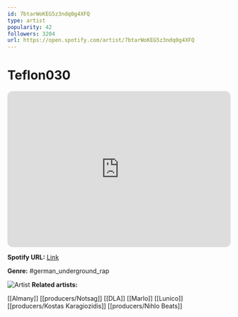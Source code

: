 ```yaml
---
id: 7btarWoKEG5z3ndq0g4XFQ
type: artist
popularity: 42
followers: 3204
url: https://open.spotify.com/artist/7btarWoKEG5z3ndq0g4XFQ
---
```

# Teflon030

<iframe style="border-radius:12px" src="https://open.spotify.com/embed/artist/7btarWoKEG5z3ndq0g4XFQ" width="100%" height="352" frameBorder="0" allowfullscreen="" allow="autoplay; clipboard-write; encrypted-media; fullscreen; picture-in-picture" loading="lazy"></iframe>

**Spotify URL:** [Link](https://open.spotify.com/artist/7btarWoKEG5z3ndq0g4XFQ)

**Genre:**  #german_underground_rap

![Artist](https://i.scdn.co/image/ab6761610000e5eb27511dd5ef7fc48f302b48ae)
**Related artists:**

[[Almany]]
[[producers/Notsag]]
[[DLA]]
[[Marlo]]
[[Lunico]]
[[producers/Kostas Karagiozidis]]
[[producers/Nihlo Beats]]
